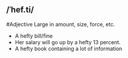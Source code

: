 ## /ˈhef.ti/
#Adjective
Large in amount, size, force, etc.

- A hefty bill/fine
- Her salary will go up by a hefty 13 percent.
- A hefty book containing a lot of information